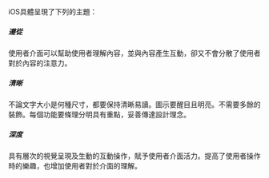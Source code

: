 iOS具體呈現了下列的主題：

##### 遵從
使用者介面可以幫助使用者理解內容，並與內容產生互動，卻又不會分散了使用者對於內容的注意力。

##### 清晰
不論文字大小是何種尺寸，都要保持清晰易讀。圖示要醒目且明亮。不需要多餘的裝飾。每個功能要條理分明具有重點，妥善傳達設計理念。

##### 深度

具有層次的視覺呈現及生動的互動操作，賦予使用者介面活力。提高了使用者操作時的樂趣，也增加使用者對於介面的理解。


